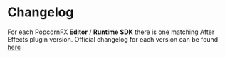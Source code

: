 # Changelog
For each PopcornFX **Editor** / **Runtime SDK** there is one matching After Effects plugin version.
Official changelog for each version can be found [here](https://www.popcornfx.com/category/news/)